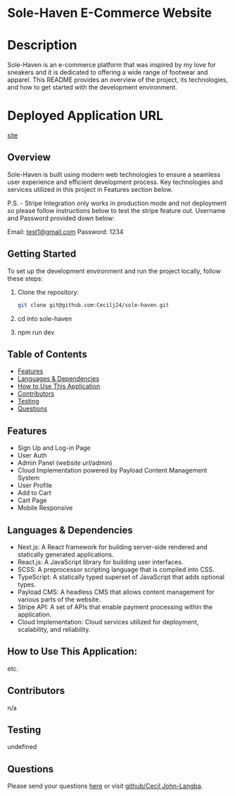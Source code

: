 # Sole-Haven E-Commerce Website

# Description
Sole-Haven is an e-commerce platform that was inspired by my love for sneakers and it is dedicated to offering a wide range of footwear and apparel. This README provides an overview of the project, its technologies, and how to get started with the development environment.

# Deployed Application URL
[site](https://sole-haven.payloadcms.app/)

## Overview

Sole-Haven is built using modern web technologies to ensure a seamless user experience and efficient development process. Key technologies and services utilized in this project in Features section below.

P.S. - Stripe Integration only works in production mode and not deployment so please follow instructions below to test the stripe feature out. Username and Password provided down below:

Email: test1@gmail.com
Password: 1234




## Getting Started

To set up the development environment and run the project locally, follow these steps:

1. Clone the repository:

   ```bash
   git clone git@github.com:Cecilj24/sole-haven.git

2. cd into sole-haven

3. npm run dev



## Table of Contents
* [Features](#features)
* [Languages & Dependencies](#languagesanddependencies)
* [How to Use This Application](#HowtoUseThisApplication)
* [Contributors](#contributors)
* [Testing](#testing)
* [Questions](#questions)

## Features
- Sign Up and Log-in Page
- User Auth
- Admin Panel (*website url*/admin)
- Cloud Implementation powered by Payload Content Management System
- User Profile
- Add to Cart
- Cart Page
- Mobile Responsive
## Languages & Dependencies
- Next.js: A React framework for building server-side rendered and statically generated applications.
- React.js: A JavaScript library for building user interfaces.
- SCSS: A preprocessor scripting language that is compiled into CSS.
- TypeScript: A statically typed superset of JavaScript that adds optional types.
- Payload CMS: A headless CMS that allows content management for various parts of the website.
- Stripe API: A set of APIs that enable payment processing within the application.
- Cloud Implementation: Cloud services utilized for deployment, scalability, and reliability.
## How to Use This Application:
etc.
## Contributors
n/a
## Testing
undefined
## Questions
Please send your questions [here](clangba@yahoo.com) or visit [github/Cecil John-Langba](https://github.com/Cecilj24).